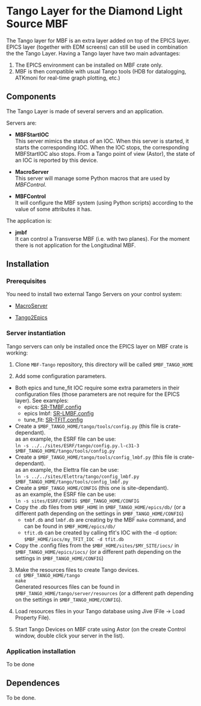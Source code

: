 # Tango Layer for the Diamond Light Source MBF
The Tango layer for MBF is an extra layer added on top of the EPICS layer. EPICS layer (together with EDM screens) can still be used in combination the the Tango Layer. Having a Tango layer have two main advantages:  
1. The EPICS environment can be installed on MBF crate only.  
2. MBF is then compatible with usual Tango tools (HDB for datalogging, ATKmoni for real-time graph plotting, etc.)

## Components

The Tango Layer is made of several servers and an application.

Servers are:

* **MBFStartIOC**  
This server mimics the status of an IOC. When this server is started, it starts the corresponding IOC. When the IOC stops, the corresponding MBFStartIOC also stops. From a Tango point of view (Astor), the state of an IOC is reported by this device.

* **MacroServer**  
This server will manage some Python macros that are used by *MBFControl*.

* **MBFControl**  
It will configure the MBF system (using Python scripts) according to the value of some attributes it has.

The application is:

* **jmbf**  
It can control a Transverse MBF (i.e. with two planes). For the moment there is not application for the Longitudinal MBF.

## Installation
### Prerequisites
You need to install two external Tango Servers on your control system:

* [MacroServer](https://pypi.org/project/sardana/)

* [Tango2Epics](https://sourceforge.net/p/tango-ds/code/HEAD/tree/DeviceClasses/Communication/Tango2Epics/)

### Server instantiation

Tango servers can only be installed once the EPICS layer on MBF crate is working:

1. Clone `MBF-Tango` repository, this directory will be called `$MBF_TANGO_HOME`

2. Add some configuration parameters.
* Both epics and tune_fit IOC require some extra parameters in their configuration files (those parameters are not require for the EPICS layer). See examples:
  * epics: [SR-TMBF.config](https://github.com/DLS-Controls-Private-org/DLS-MBF/blob/ESRF/sites/ESRF/iocs/SR-TMBF.config "SR-TMBF.config")
  * epics lmbf: [SR-LMBF.config](https://github.com/DLS-Controls-Private-org/DLS-MBF/blob/Elettra/sites/Elettra/iocs/SR-LMBF.config "SR-LMBF.config")
  * tune_fit: [SR-TFIT.config](https://github.com/DLS-Controls-Private-org/DLS-MBF/blob/ESRF/sites/ESRF/iocs/SR-TFIT.config "SR-TFIT.config")
* Create a `$MBF_TANGO_HOME/tango/tools/config.py` (this file is crate-dependant).  
as an example, the ESRF file can be use:  
`ln -s ../../sites/ESRF/tango/config.py.l-c31-3 $MBF_TANGO_HOME/tango/tools/config.py`
* Create a `$MBF_TANGO_HOME/tango/tools/config_lmbf.py` (this file is crate-dependant).  
as an example, the Elettra file can be use:  
`ln -s ../../sites/Elettra/tango/config_lmbf.py $MBF_TANGO_HOME/tango/tools/config_lmbf.py`
* Create a `$MBF_TANGO_HOME/CONFIG` (this one is site-dependant).  
as an example, the ESRF file can be use:  
`ln -s sites/ESRF/CONFIG $MBF_TANGO_HOME/CONFIG`
* Copy the .db files from `$MBF_HOME` in `$MBF_TANGO_HOME/epics/db/` (or a different path depending on the settings in `$MBF_TANGO_HOME/CONFIG`)  
  * `tmbf.db` and `lmbf.db` are creating by the MBF `make` command, and can be found in `$MBF_HOME/epics/db/`
  * `tfit.db` can be created by calling tfit's IOC with the -d option:  
  `$MBF_HOME/iocs/my_TFIT_IOC -d tfit.db`
* Copy the .config files from the `$MBF_HOME/sites/$MY_SITE/iocs/` in `$MBF_TANGO_HOME/epics/iocs/` (or a different path depending on the settings in `$MBF_TANGO_HOME/CONFIG`)  

3. Make the resources files to create Tango devices.  
`cd $MBF_TANGO_HOME/tango`  
`make`  
Generated resources files can be found in `$MBF_TANGO_HOME/tango/server/resources` (or a different path depending on the settings in `$MBF_TANGO_HOME/CONFIG`).

4.  Load resources files in your Tango database using Jive (File -> Load Property File).

5. Start Tango Devices on MBF crate using Astor (on the create Control window, double click your server in the list).

### Application installation
To be done

## Dependences
To be done.
